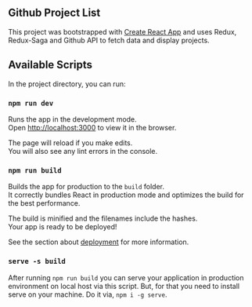 ## Github Project List

This project was bootstrapped with [Create React App](https://github.com/facebook/create-react-app) and uses Redux, Redux-Saga and Github API to fetch data and display projects.

## Available Scripts

In the project directory, you can run:

### `npm run dev`

Runs the app in the development mode.<br>
Open [http://localhost:3000](http://localhost:3000) to view it in the browser.

The page will reload if you make edits.<br>
You will also see any lint errors in the console.

### `npm run build`

Builds the app for production to the `build` folder.<br>
It correctly bundles React in production mode and optimizes the build for the best performance.

The build is minified and the filenames include the hashes.<br>
Your app is ready to be deployed!

See the section about [deployment](https://facebook.github.io/create-react-app/docs/deployment) for more information.

### `serve -s build`

After running `npm run build` you can serve your application in production environment on local host via this script. But, for that you need to install serve on your machine. Do it via, `npm i -g serve`.
